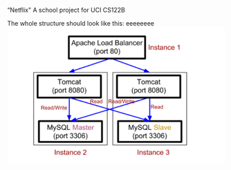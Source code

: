 “Netflix"
A school project for UCI CS122B

The whole structure should look like this:
eeeeeeee
![image](https://github.com/cxk123/-Netflix-CS122B/blob/master/images/struture.PNG)
